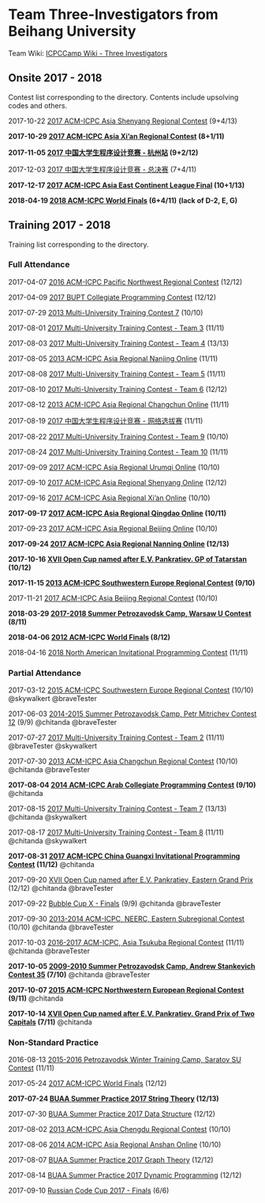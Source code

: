 # Team Three-Investigators from Beihang University

Team Wiki: [ICPCCamp Wiki - Three Investigators](https://wiki.icpc.camp/three-investigators/Front%20Page)

## Onsite 2017 - 2018

Contest list corresponding to the directory. Contents include upsolving codes and others.

2017-10-22 [2017 ACM-ICPC Asia Shenyang Regional Contest](https://wiki.icpc.camp/three-investigators/2017%20ACM-ICPC%20Asia%20Shenyang%20Regional%20Contest) (9+4/13)

**2017-10-29 [2017 ACM-ICPC Asia Xi’an Regional Contest](https://wiki.icpc.camp/three-investigators/2017%20ACM-ICPC%20Asia%20Xi%e2%80%99an%20Regional%20Contest) (8+1/11)**

**2017-11-05 [2017 中国大学生程序设计竞赛 - 杭州站](https://wiki.icpc.camp/three-investigators/2017%20%e4%b8%ad%e5%9b%bd%e5%a4%a7%e5%ad%a6%e7%94%9f%e7%a8%8b%e5%ba%8f%e8%ae%be%e8%ae%a1%e7%ab%9e%e8%b5%9b%20-%20%e6%9d%ad%e5%b7%9e%e7%ab%99) (9+2/12)** 

2017-12-03 [2017 中国大学生程序设计竞赛 - 总决赛](https://wiki.icpc.camp/three-investigators/2017%20%e4%b8%ad%e5%9b%bd%e5%a4%a7%e5%ad%a6%e7%94%9f%e7%a8%8b%e5%ba%8f%e8%ae%be%e8%ae%a1%e7%ab%9e%e8%b5%9b%20-%20%e6%80%bb%e5%86%b3%e8%b5%9b) (7+4/11)

**2017-12-17 [2017 ACM-ICPC Asia East Continent League Final](https://wiki.icpc.camp/three-investigators/2017%20ACM-ICPC%20Asia%20East%20Continent%20League%20Final) (10+1/13)**

**2018-04-19 [2018 ACM-ICPC World Finals](https://wiki.icpc.camp/three-investigators/2018%20ACM-ICPC%20World%20Finals) (6+4/11)** **(lack of D-2, E, G)**

## Training 2017 - 2018

Training list corresponding to the directory.

### Full Attendance

2017-04-07 [2016 ACM-ICPC Pacific Northwest Regional Contest](https://wiki.icpc.camp/three-investigators/2016%20ACM-ICPC%20Pacific%20Northwest%20Regional%20Contest) (12/12)

2017-04-09 [2017 BUPT Collegiate Programming Contest](https://wiki.icpc.camp/three-investigators/2017%20BUPT%20Collegiate%20Programming%20Contest) (12/12)

2017-07-29 [2013 Multi-University Training Contest 7](https://wiki.icpc.camp/three-investigators/2013%20Multi-University%20Training%20Contest%207) (10/10)

2017-08-01 [2017 Multi-University Training Contest - Team 3](https://wiki.icpc.camp/three-investigators/2017%20Multi-University%20Training%20Contest%20-%20Team%203) (11/11)

2017-08-03 [2017 Multi-University Training Contest - Team 4](https://wiki.icpc.camp/three-investigators/2017%20Multi-University%20Training%20Contest%20-%20Team%204) (13/13)

2017-08-05 [2013 ACM-ICPC Asia Regional Nanjing Online](https://wiki.icpc.camp/three-investigators/2013%20ACM-ICPC%20Asia%20Regional%20Nanjing%20Online) (11/11)

2017-08-08 [2017 Multi-University Training Contest - Team 5](https://wiki.icpc.camp/three-investigators/2017%20Multi-University%20Training%20Contest%20-%20Team%205) (11/11) 

2017-08-10 [2017 Multi-University Training Contest - Team 6](https://wiki.icpc.camp/three-investigators/2017%20Multi-University%20Training%20Contest%20-%20Team%206) (12/12) 

2017-08-12 [2013 ACM-ICPC Asia Regional Changchun Online](https://wiki.icpc.camp/three-investigators/2013%20ACM-ICPC%20Asia%20Regional%20Changchun%20Online) (11/11)

2017-08-19 [2017 中国大学生程序设计竞赛 - 网络选拔赛](https://wiki.icpc.camp/three-investigators/2017%20%e4%b8%ad%e5%9b%bd%e5%a4%a7%e5%ad%a6%e7%94%9f%e7%a8%8b%e5%ba%8f%e8%ae%be%e8%ae%a1%e7%ab%9e%e8%b5%9b%20-%20%e7%bd%91%e7%bb%9c%e9%80%89%e6%8b%94%e8%b5%9b) (11/11)

2017-08-22 [2017 Multi-University Training Contest - Team 9](https://wiki.icpc.camp/three-investigators/2017%20Multi-University%20Training%20Contest%20-%20Team%209) (10/10) 

2017-08-24 [2017 Multi-University Training Contest - Team 10](https://wiki.icpc.camp/three-investigators/2017%20Multi-University%20Training%20Contest%20-%20Team%2010) (11/11)

2017-09-09 [2017 ACM-ICPC Asia Regional Urumqi Online](https://wiki.icpc.camp/three-investigators/2017%20ACM-ICPC%20Asia%20Regional%20Urumqi%20Online) (10/10)

2017-09-10 [2017 ACM-ICPC Asia Regional Shenyang Online](https://wiki.icpc.camp/three-investigators/2017%20ACM-ICPC%20Asia%20Regional%20Shenyang%20Online) (12/12)

2017-09-16 [2017 ACM-ICPC Asia Regional Xi’an Online](https://wiki.icpc.camp/three-investigators/2017%20ACM-ICPC%20Asia%20Regional%20Xi%e2%80%99an%20Online) (10/10)

**2017-09-17 [2017 ACM-ICPC Asia Regional Qingdao Online](https://wiki.icpc.camp/three-investigators/2017%20ACM-ICPC%20Asia%20Regional%20Qingdao%20Online) (10/11)**

2017-09-23 [2017 ACM-ICPC Asia Regional Beijing Online](https://wiki.icpc.camp/three-investigators/2017%20ACM-ICPC%20Asia%20Regional%20Beijing%20Online) (10/10)

**2017-09-24 [2017 ACM-ICPC Asia Regional Nanning Online](https://wiki.icpc.camp/three-investigators/2017%20ACM-ICPC%20Asia%20Regional%20Nanning%20Online) (12/13)**

**2017-10-16 [XVII Open Cup named after E.V. Pankratiev. GP of Tatarstan](https://wiki.icpc.camp/three-investigators/XVII%20Open%20Cup%20named%20after%20E.V.%20Pankratiev.%20GP%20of%20Tatarstan) (10/12)**

**2017-11-15 [2013 ACM-ICPC Southwestern Europe Regional Contest](https://wiki.icpc.camp/three-investigators/2013%20ACM-ICPC%20Southwestern%20Europe%20Regional%20Contest) (9/10)**

2017-11-21 [2017 ACM-ICPC Asia Beijing Regional Contest](https://wiki.icpc.camp/three-investigators/2017%20ACM-ICPC%20Asia%20Beijing%20Regional%20Contest) (10/10)

**2018-03-29 [2017-2018 Summer Petrozavodsk Camp, Warsaw U Contest](https://wiki.icpc.camp/three-investigators/2017-2018%20Summer%20Petrozavodsk%20Camp,%20Warsaw%20U%20Contest) (8/11)**

**2018-04-06 [2012 ACM-ICPC World Finals](https://wiki.icpc.camp/three-investigators/2012%20ACM-ICPC%20World%20Finals) (8/12)**

2018-04-16 [2018 North American Invitational Programming Contest](https://wiki.icpc.camp/three-investigators/2018%20North%20American%20Invitational%20Programming%20Contest) (11/11)

### Partial Attendance

2017-03-12 [2015 ACM-ICPC Southwestern Europe Regional Contest](https://wiki.icpc.camp/three-investigators/2015%20ACM-ICPC%20Southwestern%20Europe%20Regional%20Contest) (10/10) @skywalkert @braveTester

2017-06-03 [2014-2015 Summer Petrozavodsk Camp, Petr Mitrichev Contest 12](https://wiki.icpc.camp/three-investigators/2014-2015%20Summer%20Petrozavodsk%20Camp,%20Petr%20Mitrichev%20Contest%2012) (9/9) @chitanda @braveTester

2017-07-27 [2017 Multi-University Training Contest - Team 2](https://wiki.icpc.camp/three-investigators/2017%20Multi-University%20Training%20Contest%20-%20Team%202) (11/11) @braveTester @skywalkert 

2017-07-30 [2013 ACM-ICPC Asia Changchun Regional Contest](https://wiki.icpc.camp/three-investigators/2013%20ACM-ICPC%20Asia%20Changchun%20Regional%20Contest) (10/10) @chitanda @braveTester

**2017-08-04 [2014 ACM-ICPC Arab Collegiate Programming Contest](https://wiki.icpc.camp/three-investigators/2014%20ACM-ICPC%20Arab%20Collegiate%20Programming%20Contest) (9/10)** @chitanda

2017-08-15 [2017 Multi-University Training Contest - Team 7](https://wiki.icpc.camp/three-investigators/2017%20Multi-University%20Training%20Contest%20-%20Team%207) (13/13) @chitanda @skywalkert

2017-08-17 [2017 Multi-University Training Contest - Team 8](https://wiki.icpc.camp/three-investigators/2017%20Multi-University%20Training%20Contest%20-%20Team%208) (11/11) @chitanda @skywalkert

**2017-08-31 [2017 ACM-ICPC China Guangxi Invitational Programming Contest](https://wiki.icpc.camp/three-investigators/2017%20ACM-ICPC%20China%20Guangxi%20Invitational%20Programming%20Contest) (11/12)** @chitanda

2017-09-20 [XVII Open Cup named after E.V. Pankratiev, Eastern Grand Prix](https://wiki.icpc.camp/three-investigators/XVII%20Open%20Cup%20named%20after%20E.V.%20Pankratiev,%20Eastern%20Grand%20Prix) (12/12) @chitanda @braveTester

2017-09-22 [Bubble Cup X - Finals](https://wiki.icpc.camp/three-investigators/Bubble%20Cup%20X%20-%20Finals) (9/9) @chitanda @braveTester

2017-09-30 [2013-2014 ACM-ICPC, NEERC, Eastern Subregional Contest](https://wiki.icpc.camp/three-investigators/2013-2014%20ACM-ICPC,%20NEERC,%20Eastern%20Subregional%20Contest) (10/10) @chitanda @braveTester

2017-10-03 [2016-2017 ACM-ICPC, Asia Tsukuba Regional Contest](https://wiki.icpc.camp/three-investigators/2016-2017%20ACM-ICPC,%20Asia%20Tsukuba%20Regional%20Contest) (11/11) @chitanda @braveTester

**2017-10-05 [2009-2010 Summer Petrozavodsk Camp, Andrew Stankevich Contest 35](https://wiki.icpc.camp/three-investigators/2009-2010%20Summer%20Petrozavodsk%20Camp,%20Andrew%20Stankevich%20Contest%2035) (7/10)** @chitanda @braveTester

**2017-10-07 [2015 ACM-ICPC Northwestern European Regional Contest](https://wiki.icpc.camp/three-investigators/2015%20ACM-ICPC%20Northwestern%20European%20Regional%20Contest) (9/11)** @chitanda

**2017-10-14 [XVII Open Cup named after E.V. Pankratiev. Grand Prix of Two Capitals](https://wiki.icpc.camp/three-investigators/XVII%20Open%20Cup%20named%20after%20E.V.%20Pankratiev.%20Grand%20Prix%20of%20Two%20Capitals) (7/11)** @chitanda

### Non-Standard Practice

2016-08-13 [2015-2016 Petrozavodsk Winter Training Camp, Saratov SU Contest](https://wiki.icpc.camp/three-investigators/2015-2016%20Petrozavodsk%20Winter%20Training%20Camp,%20Saratov%20SU%20Contest) (11/11)

2017-05-24 [2017 ACM-ICPC World Finals](https://wiki.icpc.camp/three-investigators/2017%20ACM-ICPC%20World%20Finals) (12/12)

**2017-07-24 [BUAA Summer Practice 2017 String Theory](https://wiki.icpc.camp/three-investigators/BUAA%20Summer%20Practice%202017%20String%20Theory) (12/13)**

2017-07-30 [BUAA Summer Practice 2017 Data Structure](https://wiki.icpc.camp/three-investigators/BUAA%20Summer%20Practice%202017%20Data%20Structure) (12/12)

2017-08-02 [2013 ACM-ICPC Asia Chengdu Regional Contest](https://wiki.icpc.camp/three-investigators/2013%20ACM-ICPC%20Asia%20Chengdu%20Regional%20Contest) (10/10)

2017-08-06 [2014 ACM-ICPC Asia Regional Anshan Online](https://wiki.icpc.camp/three-investigators/2014%20ACM-ICPC%20Asia%20Regional%20Anshan%20Online) (10/10)

2017-08-07 [BUAA Summer Practice 2017 Graph Theory](https://wiki.icpc.camp/three-investigators/BUAA%20Summer%20Practice%202017%20Graph%20Theory) (12/12)

2017-08-14 [BUAA Summer Practice 2017 Dynamic Programming](https://wiki.icpc.camp/three-investigators/BUAA%20Summer%20Practice%202017%20Dynamic%20Programming) (12/12)

2017-09-10 [Russian Code Cup 2017 - Finals](https://wiki.icpc.camp/three-investigators/Russian%20Code%20Cup%202017%20-%20Finals) (6/6)

